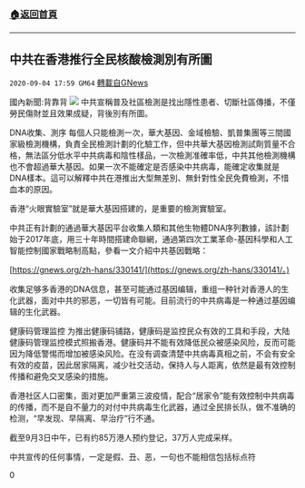 ###  [:house:返回首頁](https://github.com/ourhimalayas/txt)
---

## 中共在香港推行全民核酸檢測別有所圖
`2020-09-04 17:59 GM64` [轉載自GNews](https://gnews.org/zh-hant/334307/)

國內新聞:背靠背
![](https://s3.amazonaws.com/gnews-media-offload/wp-content/uploads/2020/09/04175136/image1-2.jpg)
中共宣稱普及社區檢測是找出隱性患者、切斷社區傳播，不僅勞民傷財並且效果成疑，背後別有所圖。

DNA收集、測序
每個人只能檢測一次，華大基因、金域檢驗、凱普集團等三間國家級檢測機構，負責全民檢測計劃的化驗工作，但中共華大基因檢測試劑質量不合格，無法區分低水平中共病毒和陰性樣品，一次檢測准確率低，中共其他檢測機構也不會超過華大基因。如果一次不能確定是否感染中共病毒，能確定收集就是DNA樣本。這可以解釋中共在港推出大型無差別、無針對性全民免費檢測，不惜血本的原因。

香港“火眼實驗室”就是華大基因搭建的，是重要的檢測實驗室。

中共正有計劃的通過華大基因平台收集人類和其他生物體DNA序列數據，該計劃始于2017年底，用三十年時間搭建命聯網，通過第四次工業革命-基因科學和人工智能控制國家戰略制高點，參看一文介紹中共基因戰略：

[https://gnews.org/zh-hans/330141/](https://gnews.org/zh-hans/330141/。)

收集足够多香港的DNA信息，甚至可能通过基因编辑，重组一种针对香港人的生化武器，面对中共的邪恶，一切皆有可能。目前流行的中共病毒是一种通过基因编辑的生化武器。

健康码管理监控
为推出健康码铺路，健康码是监控民众有效的工具和手段，大陆健康码管理监控模式照搬香港。健康码并不能有效降低民众被感染风险，反而可能因为降低警惕而增加被感染风险。在没有调查清楚中共病毒真相之前，不会有安全有效的疫苗，因此居家隔离，减少社交活动，保持人与人距离，依然是最有效控制传播和避免交叉感染的措施。

香港社区人口密集，面对更加严重第三波疫情，配合“居家令”能有效控制中共病毒的传播，而不是自不量力的对付中共病毒生化武器，通过全民排长队，做不准确的检测，“早发现、早隔离、早治疗”行不通。

截至9月3日中午，已有约85万港人预约登记，37万人完成采样。

中共宣传的任何事情，一定是假、丑、恶，一句也不能相信包括标点符

0

